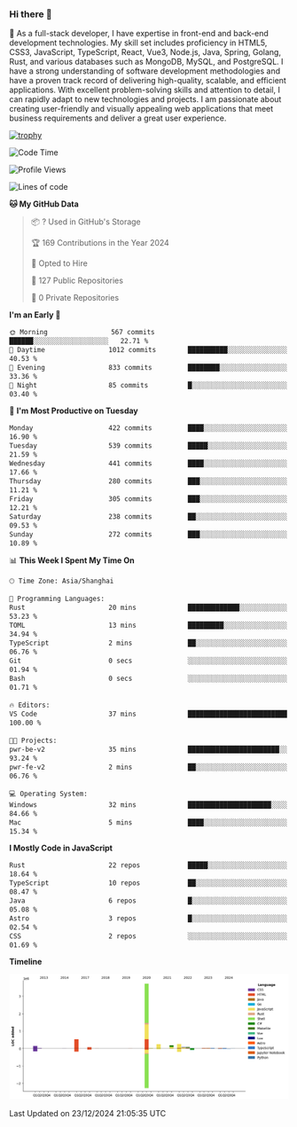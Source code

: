 ### Hi there 👋

🌱 As a full-stack developer, I have expertise in front-end and back-end development technologies. My skill set includes proficiency in HTML5, CSS3, JavaScript, TypeScript, React, Vue3, Node.js, Java, Spring, Golang, Rust, and various databases such as MongoDB, MySQL, and PostgreSQL. I have a strong understanding of software development methodologies and have a proven track record of delivering high-quality, scalable, and efficient applications. With excellent problem-solving skills and attention to detail, I can rapidly adapt to new technologies and projects. I am passionate about creating user-friendly and visually appealing web applications that meet business requirements and deliver a great user experience.

[![trophy](https://github-profile-trophy.vercel.app/?username=elton&rank=SECRET,SSS,SS,S,AAA,AA,A&theme=onedark&no-frame=true&margin-w=10)](https://github.com/ryo-ma/github-profile-trophy)

<!--START_SECTION:waka-->
![Code Time](http://img.shields.io/badge/Code%20Time-1%2C425%20hrs%2042%20mins-blue)

![Profile Views](http://img.shields.io/badge/Profile%20Views-0-blue)

![Lines of code](https://img.shields.io/badge/From%20Hello%20World%20I%27ve%20Written-5.6%20million%20lines%20of%20code-blue)

**🐱 My GitHub Data** 

> 📦 ? Used in GitHub's Storage 
 > 
> 🏆 169 Contributions in the Year 2024
 > 
> 💼 Opted to Hire
 > 
> 📜 127 Public Repositories 
 > 
> 🔑 0 Private Repositories 
 > 
**I'm an Early 🐤** 

```text
🌞 Morning                567 commits         ██████░░░░░░░░░░░░░░░░░░░   22.71 % 
🌆 Daytime                1012 commits        ██████████░░░░░░░░░░░░░░░   40.53 % 
🌃 Evening                833 commits         ████████░░░░░░░░░░░░░░░░░   33.36 % 
🌙 Night                  85 commits          █░░░░░░░░░░░░░░░░░░░░░░░░   03.40 % 
```
📅 **I'm Most Productive on Tuesday** 

```text
Monday                   422 commits         ████░░░░░░░░░░░░░░░░░░░░░   16.90 % 
Tuesday                  539 commits         █████░░░░░░░░░░░░░░░░░░░░   21.59 % 
Wednesday                441 commits         ████░░░░░░░░░░░░░░░░░░░░░   17.66 % 
Thursday                 280 commits         ███░░░░░░░░░░░░░░░░░░░░░░   11.21 % 
Friday                   305 commits         ███░░░░░░░░░░░░░░░░░░░░░░   12.21 % 
Saturday                 238 commits         ██░░░░░░░░░░░░░░░░░░░░░░░   09.53 % 
Sunday                   272 commits         ███░░░░░░░░░░░░░░░░░░░░░░   10.89 % 
```


📊 **This Week I Spent My Time On** 

```text
🕑︎ Time Zone: Asia/Shanghai

💬 Programming Languages: 
Rust                     20 mins             █████████████░░░░░░░░░░░░   53.23 % 
TOML                     13 mins             █████████░░░░░░░░░░░░░░░░   34.94 % 
TypeScript               2 mins              ██░░░░░░░░░░░░░░░░░░░░░░░   06.76 % 
Git                      0 secs              ░░░░░░░░░░░░░░░░░░░░░░░░░   01.94 % 
Bash                     0 secs              ░░░░░░░░░░░░░░░░░░░░░░░░░   01.71 % 

🔥 Editors: 
VS Code                  37 mins             █████████████████████████   100.00 % 

🐱‍💻 Projects: 
pwr-be-v2                35 mins             ███████████████████████░░   93.24 % 
pwr-fe-v2                2 mins              ██░░░░░░░░░░░░░░░░░░░░░░░   06.76 % 

💻 Operating System: 
Windows                  32 mins             █████████████████████░░░░   84.66 % 
Mac                      5 mins              ████░░░░░░░░░░░░░░░░░░░░░   15.34 % 
```

**I Mostly Code in JavaScript** 

```text
Rust                     22 repos            █████░░░░░░░░░░░░░░░░░░░░   18.64 % 
TypeScript               10 repos            ██░░░░░░░░░░░░░░░░░░░░░░░   08.47 % 
Java                     6 repos             █░░░░░░░░░░░░░░░░░░░░░░░░   05.08 % 
Astro                    3 repos             █░░░░░░░░░░░░░░░░░░░░░░░░   02.54 % 
CSS                      2 repos             ░░░░░░░░░░░░░░░░░░░░░░░░░   01.69 % 
```



**Timeline**

![Lines of Code chart](https://raw.githubusercontent.com/elton/elton/main/assets/bar_graph.png)


 Last Updated on 23/12/2024 21:05:35 UTC
<!--END_SECTION:waka-->

<!--
**elton/elton** is a ✨ _special_ ✨ repository because its `README.md` (this file) appears on your GitHub profile.

Here are some ideas to get you started:

- 🔭 I’m currently working on ...
- 🌱 I’m currently learning ...
- 👯 I’m looking to collaborate on ...
- 🤔 I’m looking for help with ...
- 💬 Ask me about ...
- 📫 How to reach me: ...
- 😄 Pronouns: ...
- ⚡ Fun fact: ...
-->

